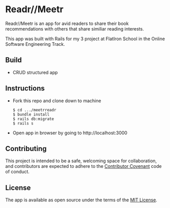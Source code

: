 # Readr//Meetr

Readr//Meetr is an app for avid readers to share their book recommendations with others that share similiar reading interests.

This app was built with Rails for my 3 project at FlatIron School in the Online Software Engineering Track.

## Build
* CRUD structured app

## Instructions
* Fork this repo and clone down to machine
  
  ```
  $ cd .../meetrreadr
  $ bundle install
  $ rails db:migrate
  $ rails s
  ```
* Open app in browser by going to http://localhost:3000
  
## Contributing 

This project is intended to be a safe, welcoming space for collaboration, and contributors are expected to adhere to the [Contributor Covenant](http://contributor-covenant.org) code of conduct.

## License

The app is available as open source under the terms of the [MIT License](https://opensource.org/licenses/MIT).
